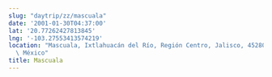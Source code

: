 ```yaml
---
slug: "daytrip/zz/mascuala"
date: '2001-01-30T04:37:00'
lat: '20.77262427813845'
lng: '-103.27553413574219'
location: "Mascuala, Ixtlahuacán del Río, Región Centro, Jalisco, 45280,\
  \ México"
title: Mascuala
---
```



